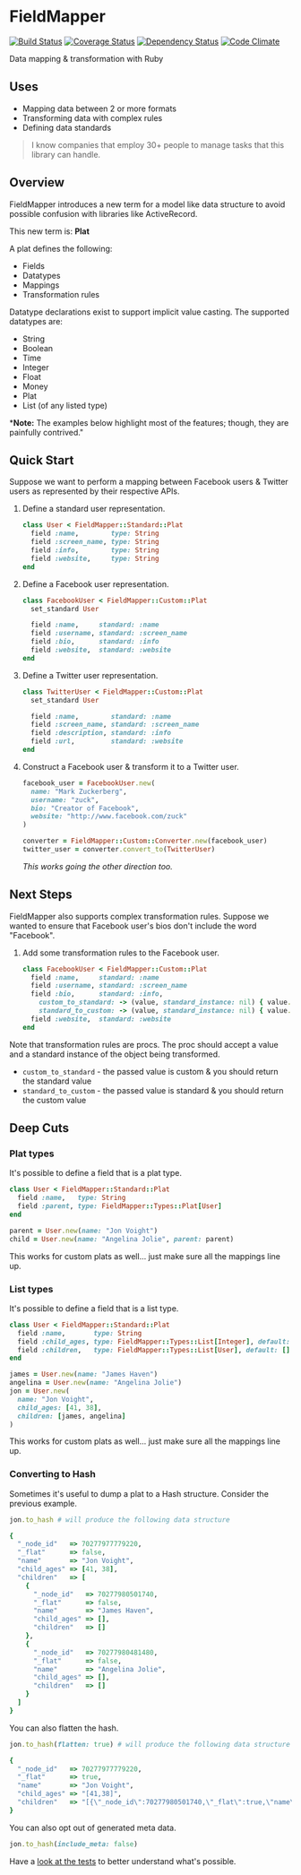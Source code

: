 # FieldMapper

[![Build Status](https://travis-ci.org/hopsoft/field_mapper.png)](https://travis-ci.org/hopsoft/field_mapper)
[![Coverage Status](https://coveralls.io/repos/hopsoft/field_mapper/badge.png)](https://coveralls.io/r/hopsoft/field_mapper)
[![Dependency Status](https://gemnasium.com/hopsoft/field_mapper.png)](https://gemnasium.com/hopsoft/field_mapper)
[![Code Climate](https://codeclimate.com/github/hopsoft/field_mapper.png)](https://codeclimate.com/github/hopsoft/field_mapper)

Data mapping & transformation with Ruby

## Uses

- Mapping data between 2 or more formats
- Transforming data with complex rules
- Defining data standards

> I know companies that employ 30+ people to manage tasks that this library can handle.

## Overview

FieldMapper introduces a new term for a model like data structure
to avoid possible confusion with libraries like ActiveRecord.

This new term is: **Plat**

A plat defines the following:

- Fields
- Datatypes
- Mappings
- Transformation rules

Datatype declarations exist to support implicit value casting.
The supported datatypes are:

- String
- Boolean
- Time
- Integer
- Float
- Money
- Plat
- List (of any listed type)

*__Note:__ The examples below highlight most of the features; though, they are painfully contrived."

## Quick Start

Suppose we want to perform a mapping between Facebook users &
Twitter users as represented by their respective APIs.

1. Define a standard user representation.

    ```ruby
    class User < FieldMapper::Standard::Plat
      field :name,        type: String
      field :screen_name, type: String
      field :info,        type: String
      field :website,     type: String
    end
    ```

2. Define a Facebook user representation.

    ```ruby
    class FacebookUser < FieldMapper::Custom::Plat
      set_standard User

      field :name,     standard: :name
      field :username, standard: :screen_name
      field :bio,      standard: :info
      field :website,  standard: :website
    end
    ```

3. Define a Twitter user representation.

    ```ruby
    class TwitterUser < FieldMapper::Custom::Plat
      set_standard User

      field :name,        standard: :name
      field :screen_name, standard: :screen_name
      field :description, standard: :info
      field :url,         standard: :website
    end
    ```

4. Construct a Facebook user & transform it to a Twitter user.

    ```ruby
    facebook_user = FacebookUser.new(
      name: "Mark Zuckerberg",
      username: "zuck",
      bio: "Creator of Facebook",
      website: "http://www.facebook.com/zuck"
    )

    converter = FieldMapper::Custom::Converter.new(facebook_user)
    twitter_user = converter.convert_to(TwitterUser)
    ```

    *This works going the other direction too.*

## Next Steps

FieldMapper also supports complex transformation rules.
Suppose we wanted to ensure that Facebook user's bios don't include the word "Facebook".

1. Add some transformation rules to the Facebook user.

    ```ruby
    class FacebookUser < FieldMapper::Custom::Plat
      field :name,     standard: :name
      field :username, standard: :screen_name
      field :bio,      standard: :info,
        custom_to_standard: -> (value, standard_instance: nil) { value.gsub /facebook/i, "FFFFFUUUUUUUU" },
        standard_to_custom: -> (value, standard_instance: nil) { value.gsub /FFFFFUUUUUUUU/, "Facebook" }
      field :website,  standard: :website
    end
    ```

Note that transformation rules are procs.
The proc should accept a value and a standard instance of the object being transformed.

- `custom_to_standard` - the passed value is custom & you should return the standard value
- `standard_to_custom` - the passed value is standard & you should return the custom value

## Deep Cuts

### Plat types

It's possible to define a field that is a plat type.

```ruby
class User < FieldMapper::Standard::Plat
  field :name,   type: String
  field :parent, type: FieldMapper::Types::Plat[User]
end

parent = User.new(name: "Jon Voight")
child = User.new(name: "Angelina Jolie", parent: parent)
```

This works for custom plats as well... just make sure all the mappings line up.

### List types

It's possible to define a field that is a list type.

```ruby
class User < FieldMapper::Standard::Plat
  field :name,       type: String
  field :child_ages, type: FieldMapper::Types::List[Integer], default: []
  field :children,   type: FieldMapper::Types::List[User], default: []
end

james = User.new(name: "James Haven")
angelina = User.new(name: "Angelina Jolie")
jon = User.new(
  name: "Jon Voight",
  child_ages: [41, 38],
  children: [james, angelina]
)
```

This works for custom plats as well... just make sure all the mappings line up.

### Converting to Hash

Sometimes it's useful to dump a plat to a Hash structure.
Consider the previous example.

```ruby
jon.to_hash # will produce the following data structure

{
  "_node_id"   => 70277977779220,
  "_flat"      => false,
  "name"       => "Jon Voight",
  "child_ages" => [41, 38],
  "children"   => [
    {
      "_node_id"   => 70277980501740,
      "_flat"      => false,
      "name"       => "James Haven",
      "child_ages" => [],
      "children"   => []
    },
    {
      "_node_id"   => 70277980481480,
      "_flat"      => false,
      "name"       => "Angelina Jolie",
      "child_ages" => [],
      "children"   => []
    }
  ]
}
```

You can also flatten the hash.

```ruby
jon.to_hash(flatten: true) # will produce the following data structure

{
  "_node_id"   => 70277977779220,
  "_flat"      => true,
  "name"       => "Jon Voight",
  "child_ages" => "[41,38]",
  "children"   => "[{\"_node_id\":70277980501740,\"_flat\":true,\"name\":\"James Haven\",\"child_ages\":[],\"children\":[]},{\"_node_id\":70277980481480,\"_flat\":true,\"name\":\"Angelina Jolie\",\"child_ages\":[],\"children\":[]}]"
}
```

You can also opt out of generated meta data.

```ruby
jon.to_hash(include_meta: false)
```

Have a [look at the tests](https://github.com/hopsoft/field_mapper/tree/master/test) to better understand what's possible.

